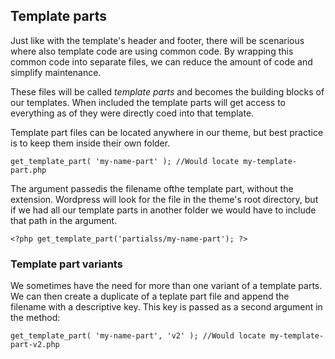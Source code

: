 ## Template parts
Just like with the template's header and footer, there will be scenarious where also template code are using common code. By wrapping this common code into separate files, we can reduce the amount of code and simplify maintenance.

These files will be called *template parts* and becomes the building blocks of our templates. When included the template parts will get access to everything as of they were directly coed into that template.

Template part files can be located anywhere in our theme, but best practice is to keep them inside their own folder.

`get_template_part( 'my-name-part' ); //Would locate my-template-part.php`

The argument passedis the filename ofthe template part, without the extension. Wordpress will look for the file in the theme's root directory, but if we had all our template parts in another folder we would have to include that path in the argument.

`<?php get_template_part('partialss/my-name-part'); ?>`

### Template part variants
We sometimes have the need for more than one variant of a template parts. We can then create a duplicate of a teplate part file and append the filename with a descriptive key. This key is passed as a second argument in the method:

`get_template_part( 'my-name-part', 'v2' ); //Would locate my-template-part-v2.php`
